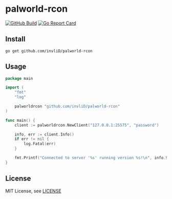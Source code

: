 # palworld-rcon
[![GitHub Build](https://github.com/invliD/palworld-rcon/workflows/build/badge.svg)](https://github.com/invliD/palworld-rcon/actions)
[![Go Report Card](https://goreportcard.com/badge/github.com/invliD/palworld-rcon)](https://goreportcard.com/report/github.com/invliD/palworld-rcon)

## Install
```shell
go get github.com/invliD/palworld-rcon
```

## Usage
```go
package main

import (
	"fmt"
	"log"

	palworldrcon "github.com/invliD/palworld-rcon"
)

func main() {
	client := palworldrcon.NewClient("127.0.0.1:25575", "password")

	info, err := client.Info()
	if err != nil {
		log.Fatal(err)
	}

	fmt.Printf("Connected to server '%s' running version %s!\n", info.ServerName, info.Version)
}
```

## License
MIT License, see [LICENSE](LICENSE)
